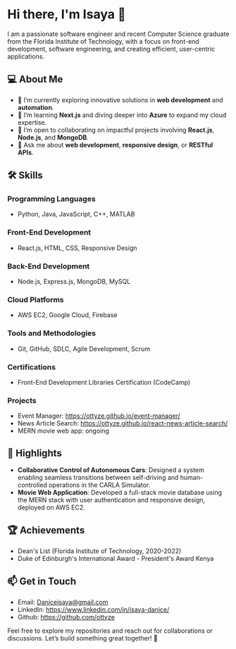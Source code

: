 # Hi there, I'm Isaya 👋

I am a passionate software engineer and recent Computer Science graduate from the Florida Institute of Technology, with a focus on front-end development, software engineering, and creating efficient, user-centric applications. 

## 💻 About Me
- 🔭 I’m currently exploring innovative solutions in **web development** and **automation**.
- 🌱 I’m learning **Next.js** and diving deeper into **Azure** to expand my cloud expertise.
- 👯 I’m open to collaborating on impactful projects involving **React.js**, **Node.js**, and **MongoDB**.
- 💬 Ask me about **web development**, **responsive design**, or **RESTful APIs**.

## 🛠️ Skills
### Programming Languages
- Python, Java, JavaScript, C++, MATLAB

### Front-End Development
- React.js, HTML, CSS, Responsive Design

### Back-End Development
- Node.js, Express.js, MongoDB, MySQL

### Cloud Platforms
- AWS EC2, Google Cloud, Firebase

### Tools and Methodologies
- Git, GitHub, SDLC, Agile Development, Scrum

### Certifications
- Front-End Development Libraries Certification (CodeCamp)

### Projects
- Event Manager: https://ottyze.github.io/event-manager/
- News Article Search: https://ottyze.github.io/react-news-article-search/
- MERN movie web app: ongoing

## 🌟 Highlights
- **Collaborative Control of Autonomous Cars**: Designed a system enabling seamless transitions between self-driving and human-controlled operations in the CARLA Simulator.
- **Movie Web Application**: Developed a full-stack movie database using the MERN stack with user authentication and responsive design, deployed on AWS EC2.

## 🏆 Achievements
- Dean's List (Florida Institute of Technology, 2020-2022)
- Duke of Edinburgh's International Award - President's Award Kenya

## 📫 Get in Touch
- Email: Daniceisaya@gmail.com
- LinkedIn: https://www.linkedin.com/in/isaya-danice/
- Github: https://github.com/ottyze
  

Feel free to explore my repositories and reach out for collaborations or discussions. Let’s build something great together! 🚀
